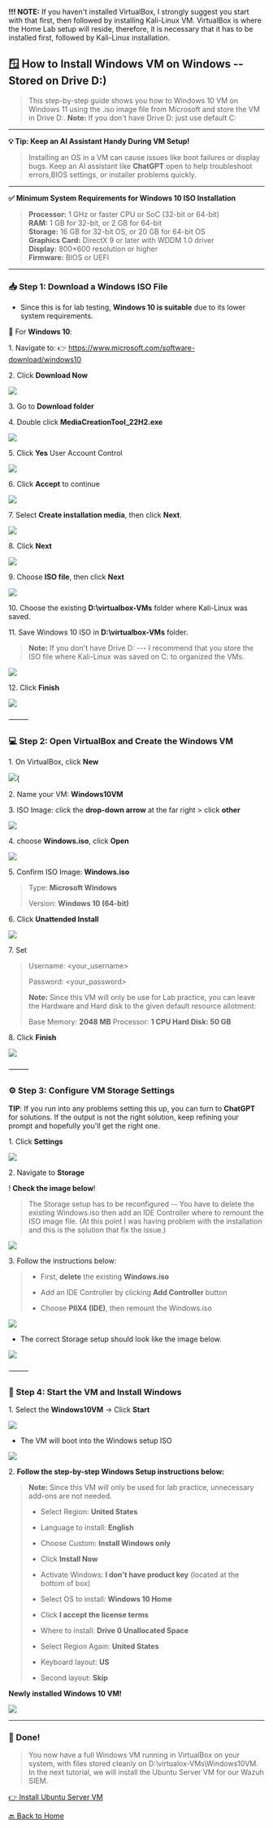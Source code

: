 ﻿**!!! NOTE:** If you haven't installed VirtualBox, I strongly suggest you start with that first, then followed by installing Kali-Linux VM. VirtualBox is where the Home Lab setup will reside, therefore, it is necessary that it has to be installed first, followed by Kali-Linux installation.

## **🪟 How to Install Windows VM on Windows -- Stored on Drive D:)**

> This step-by-step guide shows you how to Windows 10 VM on Windows 11 
> using the .iso image file from Microsoft and store the VM in Drive D:. 
> 	**Note:** If you don't have Drive D: just use default C:

---

**💡 Tip: Keep an AI Assistant Handy During VM Setup!**

> Installing an OS in a VM can cause issues like boot failures or display bugs. 
> Keep an AI assistant like **ChatGPT** open to help troubleshoot errors,BIOS 
> settings, or installer problems quickly.

---
**✅ Minimum System Requirements for Windows 10 ISO Installation**

> **Processor:** 		1 GHz or faster CPU or SoC (32-bit or 64-bit)\
> **RAM:** 			1 GB for 32-bit, or 2 GB for 64-bit\
> **Storage:** 		16 GB for 32-bit OS, or 20 GB for 64-bit OS\
> **Graphics Card:**	DirectX 9 or later with WDDM 1.0 driver\
> **Display:** 		800×600 resolution or higher\
> **Firmware:** 		BIOS or UEFI

---

### **📥 Step 1: Download a Windows ISO File**

- Since this is for lab testing, **Windows 10 is suitable** due to its
  lower system requirements.

🔷 For **Windows 10**:

1\.  Navigate to: 👉 <https://www.microsoft.com/software-download/windows10>

2\.  Click **Download Now**

![](../images/3winV2-images/1.png) 

3\.  Go to **Download folder**

4\.  Double click **MediaCreationTool_22H2.exe**

![](../images/3winV2-images/2.png) 

5\.  Click **Yes** User Account Control

![](../images/3winV2-images/3.png) 

6\.  Click **Accept** to continue

![](../images/3winV2-images/4.png) 

7\.  Select **Create installation media**, then click **Next**.

![](../images/3winV2-images/5.png) 

8\.  Click **Next**

![](../images/3winV2-images/6.png) 

9\.  Choose **ISO file**, then click **Next**

![](../images/3winV2-images/7.png) 

10\. Choose the existing **D:\\virtualbox-VMs** folder where Kali-Linux
    was saved.

11\. Save Windows 10 ISO in **D:\\virtualbox-VMs** folder.

> **Note:** If you don't have Drive D: --- I recommend that you store the 
> ISO file where Kali-Linux was saved on C: to organized the VMs.

![](../images/3winV2-images/8.png) 

12\. Click **Finish**

![](../images/3winV2-images/9.png) 

⸻

### **💻 Step 2: Open VirtualBox and Create the Windows VM**

1\.  On VirtualBox, click **New**

![](../images/3winV2-images/10.png){ 

2\. Name your VM: **Windows10VM**

3\. ISO Image: click the **drop-down arrow** at the far right \> click
**other**

![](../images/3winV2-images/11.png) 

4\. choose **Windows.iso**, click **Open**

![](../images/3winV2-images/12.png) 

5\. Confirm ISO Image: **Windows.iso**

> Type: **Microsoft Windows**
>
> Version: **Windows 10 (64-bit)**

6\. Click **Unattended Install**

![](../images/3winV2-images/13.png) 

7\. Set 

> Username: \<your_username\>
>
> Password: \<your_password\>
>
> **Note:** Since this VM will only be use for Lab practice, you can 
> 		leave the Hardware and Hard disk to the given default resource 
>		allotment:
>
> Base Memory: **2048 MB** 
> Processor: **1 CPU Hard Disk: 50 GB** 

8\. Click **Finish**

![](../images/3winV2-images/14.png) 

⸻

### **⚙️ Step 3: Configure VM Storage Settings**

 **TIP**: If you run into any problems setting this up, you can turn to 
 		**ChatGPT** for solutions. If the output is not the right solution, 
		keep refining your prompt and hopefully you'll get the right one.

1\.  Click **Settings**

![](../images/3winV2-images/15.png) 

2\.  Navigate to **Storage**

! **Check the image below**! 
> The Storage setup has to be reconfigured -- You have to
> delete the existing Windows.iso then add an IDE Controller where to
> remount the ISO image file. (At this point I was having problem with the
> installation and this is the solution that fix the issue.)

![](../images/3winV2-images/16.png) 

3\.  Follow the instructions below:

> - First, **delete** the existing **Windows.iso**
>
> - Add an IDE Controller by clicking **Add Controller** button
>
> - Choose **PIIX4 (IDE)**, then remount the Windows.iso

![](../images/3winV2-images/17.png) 

- The correct Storage setup should look like the image below.

![](../images/3winV2-images/18.png) 

⸻

### **🚀 Step 4: Start the VM and Install Windows**

1\.  Select the **Windows10VM** → Click **Start**

![](../images/3winV2-images/19.png) 

- The VM will boot into the Windows setup ISO

![](../images/3winV2-images/20.png) 

2\.  **Follow the step-by-step Windows Setup instructions below:**

> **Note:** Since this VM will only be used for lab practice, unnecessary add-ons 
>		are not needed.
>
> - Select Region: **United States**
>
> - Language to install: **English**
>
> - Choose Custom: **Install Windows only**
>
> - Click **Install Now**
>
> - Activate Windows: **I don't have product key** (located at the bottom of box)
>
> - Select OS to install: **Windows 10 Home**
>
> - Click **I accept the license terms**
>
> - Where to install: **Drive 0 Unallocated Space**
>
> - Select Region Again: **United States**
>
> - Keyboard layout: **US**
>
> - Second layout: **Skip**

**Newly installed Windows 10 VM!**

![](../images/3winV2-images/21.png) 

---

### **🎉 Done!**

> You now have a full Windows VM running in VirtualBox on your system,
> with files stored cleanly on D:\virtualox-VMs\Windows10VM. In the next
> tutorial, we will install the Ubuntu Server VM for our Wazuh SIEM.

[👉 Install Ubuntu Server VM](/4UbuntuServerVM_page.md)

[🔙 Back to Home](../index.md)

